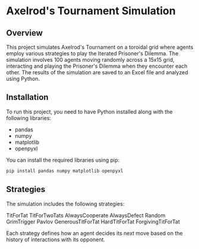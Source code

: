 # Axelrod's Tournament Simulation

## Overview
This project simulates Axelrod's Tournament on a toroidal grid where agents employ various strategies to play the Iterated Prisoner's Dilemma. The simulation involves 100 agents moving randomly across a 15x15 grid, interacting and playing the Prisoner's Dilemma when they encounter each other. The results of the simulation are saved to an Excel file and analyzed using Python.

## Installation
To run this project, you need to have Python installed along with the following libraries:

- pandas
- numpy
- matplotlib
- openpyxl

You can install the required libraries using pip:

```bash
pip install pandas numpy matplotlib openpyxl

```
 
## Strategies
The simulation includes the following strategies:

TitForTat
TitForTwoTats
AlwaysCooperate
AlwaysDefect
Random
GrimTrigger
Pavlov
GenerousTitForTat
HardTitForTat
ForgivingTitForTat

Each strategy defines how an agent decides its next move based on the history of interactions with its opponent.

